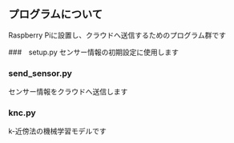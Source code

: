 ## プログラムについて
Raspberry Piに設置し、クラウドへ送信するためのプログラム群です

###　setup.py
センサー情報の初期設定に使用します

### send_sensor.py
センサー情報をクラウドへ送信します

### knc.py
k-近傍法の機械学習モデルです
